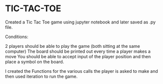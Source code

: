 # TIC-TAC-TOE
Created a Tic Tac Toe game using jupyter notebook and later saved as .py file.

Conditions:

2 players should be able to play the game (both sitting at the same computer)
The board should be printed out every time a player makes a move
You should be able to accept input of the player position and then place a symbol on the board.

I created the Functions for the various calls the player is asked to make and then used iteration to run the game.
